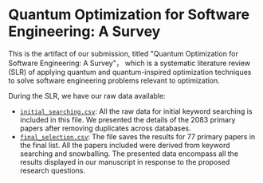 # Quantum Optimization for Software Engineering: A Survey

This is the artifact of our submission, titled "Quantum Optimization for Software Engineering: A Survey"， which is a systematic literature review (SLR) of applying quantum and quantum-inspired optimization techniques to solve software engineering problems relevant to optimization.

During the SLR, we have our raw data available:

+ [`initial_searching.csv`](data/initial_searching.csv): All the raw data for initial keyword searching is included in this file. We presented the details of the 2083 primary papers after removing duplicates across databases.
+ [`final_selection.csv`](data/final_selection.csv):  The file saves the results for 77 primary papers in the final list. All the papers included were derived from keyword searching and snowballing. The presented data encompass all the results displayed in our manuscript in response to the proposed research questions.
